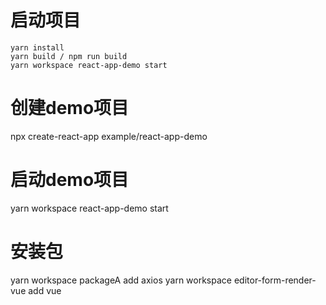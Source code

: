 # 启动项目
```
yarn install
yarn build / npm run build
yarn workspace react-app-demo start

```

# 创建demo项目
npx create-react-app example/react-app-demo
# 启动demo项目
yarn workspace react-app-demo start


# 安装包
yarn workspace packageA add axios
yarn workspace editor-form-render-vue add vue
